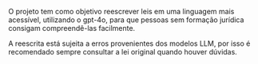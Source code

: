 O projeto tem como objetivo reescrever leis em uma linguagem mais acessível, utilizando o gpt-4o, para que pessoas sem formação jurídica consigam compreendê-las facilmente.

A reescrita está sujeita a erros provenientes dos modelos LLM, por isso é recomendado sempre consultar a lei original quando houver dúvidas.
